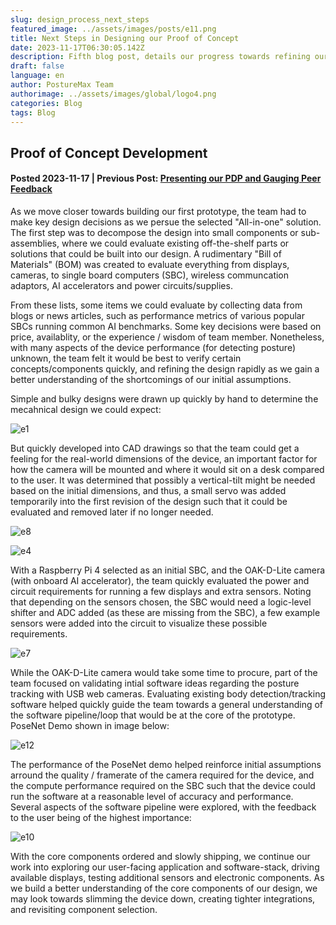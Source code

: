 ```yaml
---
slug: design_process_next_steps
featured_image: ../assets/images/posts/e11.png
title: Next Steps in Designing our Proof of Concept
date: 2023-11-17T06:30:05.142Z
description: Fifth blog post, details our progress towards refining our proof of concept
draft: false
language: en
author: PostureMax Team
authorimage: ../assets/images/global/logo4.png
categories: Blog
tags: Blog
---
```

## Proof of Concept Development
#### Posted 2023-11-17 | Previous Post: [Presenting our PDP and Gauging Peer Feedback](https://posturemax.uwtron.xyz/posts/pdp_and_peer_feedback/ "Fourth blog post, shows our PDP slides and we discuss peer feedback")

As we move closer towards building our first prototype, the team had to make key design decisions as we persue the selected "All-in-one" solution. The first step was to decompose the design into small components or sub-assemblies, where we could evaluate existing off-the-shelf parts or solutions that could be built into our design. A rudimentary "Bill of Materials" (BOM) was created to evaluate everything from displays, cameras, to single board computers (SBC), wireless communcation adaptors, AI accelerators and power circuits/supplies. 

From these lists, some items we could evaluate by collecting data from blogs or news articles, such as performance metrics of various popular SBCs running common AI benchmarks. Some key decisions were based on price, availablity, or the experience / wisdom of team member. Nonetheless, with many aspects of the device performance (for detecting posture) unknown, the team felt it would be best to verify certain concepts/components quickly, and refining the design rapidly as we gain a better understanding of the shortcomings of our initial assumptions.

Simple and bulky designs were drawn up quickly by hand to determine the mecahnical design we could expect:

![e1](https://posturemax.uwtron.xyz/assets/images/posts/e1.png "Hand Drawn Design")

But quickly developed into CAD drawings so that the team could get a feeling for the real-world dimensions of the device, an important factor for how the camera will be mounted and where it would sit on a desk compared to the user. It was determined that possibly a vertical-tilt might be needed based on the initial dimensions, and thus, a small servo was added temporarily into the first revision of the design such that it could be evaluated and removed later if no longer needed.

![e8](https://posturemax.uwtron.xyz/assets/images/posts/e8.png "Initial CAD design")

![e4](https://posturemax.uwtron.xyz/assets/images/posts/e4.png "Calculated Real-World dimensions")

With a Raspberry Pi 4 selected as an initial SBC, and the OAK-D-Lite camera (with onboard AI accelerator), the team quickly evaluated the power and circuit requirements for running a few displays and extra sensors. Noting that depending on the sensors chosen, the SBC would need a logic-level shifter and ADC added (as these are missing from the SBC), a few example sensors were added into the circuit to visualize these possible requirements.

![e7](https://posturemax.uwtron.xyz/assets/images/posts/e7.png "Example Electrical Circuit")

While the OAK-D-Lite camera would take some time to procure, part of the team focused on validating intial software ideas regarding the posture tracking with USB web cameras. Evaluating existing body detection/tracking software helped quickly guide the team towards a general understanding of the software pipeline/loop that would be at the core of the prototype. PoseNet Demo shown in image below:

![e12](https://posturemax.uwtron.xyz/assets/images/posts/e12.png "PoseNet Demo")

The performance of the PoseNet demo helped reinforce initial assumptions arround the quality / framerate of the camera required for the device, and the compute performance required on the SBC such that the device could run the software at a reasonable level of accuracy and performance. Several aspects of the software pipeline were explored, with the feedback to the user being of the highest importance:

![e10](https://posturemax.uwtron.xyz/assets/images/posts/e10.png "User Feedback")

With the core components ordered and slowly shipping, we continue our work into exploring our user-facing application and software-stack, driving available displays, testing additional sensors and electronic components. As we build a better understanding of the core components of our design, we may look towards slimming the device down, creating tighter integrations, and revisiting component selection.


